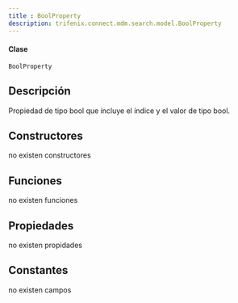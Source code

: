 ```yaml
---
title : BoolProperty
description: trifenix.connect.mdm.search.model.BoolProperty
---
```




<CodeBlock slots = 'heading, code' repeat = '1' languages = 'C#' />

#### Clase
```
BoolProperty
```

## Descripción
Propiedad de tipo bool que incluye el índice y el valor de tipo bool.
## Constructores

no existen constructores


## Funciones

no existen funciones

## Propiedades

no existen propidades

## Constantes
no existen campos

